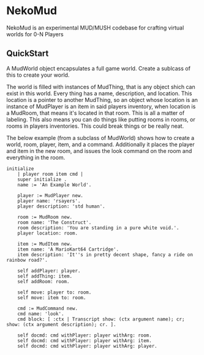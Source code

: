 NekoMud
=======

NekoMud is an experimental MUD/MUSH codebase for crafting virtual worlds for 0-N Players

QuickStart
----------

A MudWorld object encapsulates a full game world.  Create a sublcass of this to create your world.

The world is filled with instances of MudThing, that is any object shich can exist in this world.  Every thing has a name, description, and location. This location is a pointer
to another MudThing, so an object whose location is an instance of MudPlayer is an item in said players inventory, when location is a MudRoom, that means
it's located in that room.  This is all a matter of labeling.  This also means you can do things like putting rooms in rooms, or rooms in players
inventories.  This could break things or be really neat.

The below example (from a subclass of MudWorld) shows how to create a world, room, player, item, and a command.  Additionally it places
the player and item in the new room, and issues the look command on the room and everything in the room.


```smalltalk
initialize 
	| player room item cmd |
	super initialize .
	name := 'An Example World'.
	
	player := MudPlayer new.
	player name: 'rsayers'.
	player description: 'std human'.
	
	room := MudRoom new.
	room name: 'The Construct'.
	room description: 'You are standing in a pure white void.'.
	player location: room.
	
	item := MudItem new.
	item name: 'A MarioKart64 Cartridge'.
	item description: 'It''s in pretty decent shape, fancy a ride on rainbow road?'.
	
	self addPlayer: player.
	self addThing: item.
	self addRoom: room.
	
	self move: player to: room.
	self move: item to: room.
	
	cmd := MudCommand new.
	cmd name: 'look'.
	cmd block: [ :ctx | Transcript show: (ctx argument name); cr; show: (ctx argument description); cr. ].
	
	self docmd: cmd withPlayer: player withArg: room.
	self docmd: cmd withPlayer: player withArg: item.
	self docmd: cmd withPlayer: player withArg: player.

```
